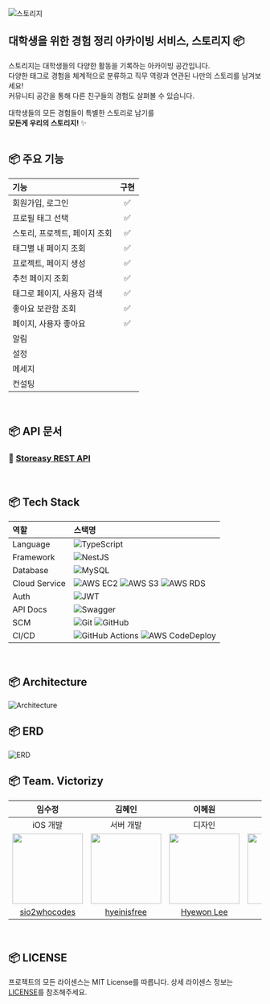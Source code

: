 ![스토리지](https://user-images.githubusercontent.com/41771874/143672982-cec94676-e139-4ee7-b8a3-283a55e78e0c.png)

## 대학생을 위한 경험 정리 아카이빙 서비스, 스토리지 📦
스토리지는 대학생들의 다양한 활동을 기록하는 아카이빙 공간입니다.    
다양한 태그로 경험을 체계적으로 분류하고 직무 역량과 연관된 나만의 스토리를 남겨보세요!   
커뮤니티 공간을 통해 다른 친구들의 경험도 살펴볼 수 있습니다.

대학생들의 모든 경험들이 특별한 스토리로 남기를   
**모든게 우리의 스토리지!** ✨
<br></br>

## 📦 주요 기능
| 기능 | 구현 |   
| :- | :-: |   
| 회원가입, 로그인 | ✅ |
| 프로필 태그 선택 | ✅ |
| 스토리, 프로젝트, 페이지 조회 | ✅ |
| 태그별 내 페이지 조회 | ✅ |
| 프로젝트, 페이지 생성 | ✅ |
| 추천 페이지 조회 | ✅ |
| 태그로 페이지, 사용자 검색 | ✅ |
| 좋아요 보관함 조회 | ✅ |
| 페이지, 사용자 좋아요 | ✅ |
| 알림 |  |
| 설정 |  |
| 메세지 |  |
| 컨설팅|  |
<br>

## 📦 API 문서
### 📄 [Storeasy REST API](http://3.38.20.217:3000/api/)
<br>

## 📦 Tech Stack
| 역할 | 스택명 |   
| :- | :- |   
| Language | ![TypeScript](https://img.shields.io/badge/typescript-3178C6?style=for-the-badge&logo=typescript&logoColor=white) |
| Framework | ![NestJS](https://img.shields.io/badge/nestjs-E0234E?style=for-the-badge&logo=NestJS&logoColor=white) |
| Database | ![MySQL](https://img.shields.io/badge/mysql-4479A1?style=for-the-badge&logo=MySQL&logoColor=white) |
| Cloud Service | ![AWS EC2](https://img.shields.io/badge/AWS%20EC2-f58d42?style=for-the-badge&logo=amazon%20AWS&logoColor=white) ![AWS S3](https://img.shields.io/badge/AWS%20S3-f56f42?style=for-the-badge&logo=amazon%20AWS&logoColor=white) ![AWS RDS](https://img.shields.io/badge/AWS%20RDS-3178C6?style=for-the-badge&logo=amazon%20AWS&logoColor=white) |
| Auth | ![JWT](https://img.shields.io/badge/JWT-black?style=for-the-badge&logo=JSON%20web%20tokens&logoColor=white) |
| API Docs | ![Swagger](https://img.shields.io/badge/Swagger-85EA2D?style=for-the-badge&logo=Swagger&logoColor=white) |
| SCM | ![Git](https://img.shields.io/badge/Git-F05032?style=for-the-badge&logo=Git&logoColor=white) ![GitHub](https://img.shields.io/badge/GitHub-181717?style=for-the-badge&logo=GitHub&logoColor=white) |
| CI/CD | ![GitHub Actions](https://img.shields.io/badge/GitHub%20Actions-2088FF?style=for-the-badge&logo=GitHubActions&logoColor=white) ![AWS CodeDeploy](https://img.shields.io/badge/AWS%20CodeDeploy-569A31?style=for-the-badge&logo=amazon%20AWS&logoColor=white) |
<br>

## 📦 Architecture
![Architecture](https://user-images.githubusercontent.com/46434694/143673505-2d773d03-bcf5-4f42-aa67-f17ecb43a8c4.png)
<br>

## 📦 ERD
![ERD](https://user-images.githubusercontent.com/46434694/143673552-152e4811-4e7a-419e-8150-e29652526b7d.png)
<br>

## 📦 Team. Victorizy
| 임수정 | 김혜인 | 이혜원 | 이유진 |
| :-: | :-: | :-: | :-: |
| iOS 개발 | 서버 개발 | 디자인 | 기획 · 마케팅 |
| <img src="https://user-images.githubusercontent.com/41771874/143672945-9d667451-560b-41a1-a9b2-3a4a7bed94b9.png" width = 140> | <img src="https://user-images.githubusercontent.com/41771874/143672941-62eb1018-1004-47a9-94ab-85c7481bc9bb.png" width = 140> | <img src="https://user-images.githubusercontent.com/41771874/143672792-04a43f41-37ef-4396-a1ff-454ffd68e078.png" width = 140> | <img src="https://user-images.githubusercontent.com/41771874/143672787-3b929bf5-e5a4-400c-b37f-9e14439f7839.png" width = 140> |
| [sio2whocodes](https://github.com/sio2whocodes) | [hyeinisfree](https://github.com/hyeinisfree) | [Hyewon Lee](https://www.behance.net/hyewonlee_works) | [yujinlee]() |
<br>

## 📦 LICENSE
프로젝트의 모든 라이센스는 MIT License를 따릅니다. 상세 라이센스 정보는 [LICENSE](https://github.com/Storeasy/Storeasy-server/blob/develop/LICENSE.md)를 참조해주세요.

